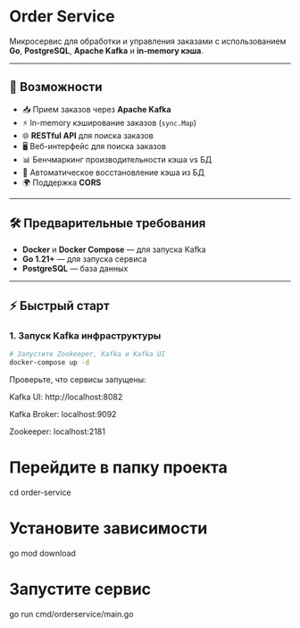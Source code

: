# Order Service

Микросервис для обработки и управления заказами с использованием **Go**, **PostgreSQL**, **Apache Kafka** и **in-memory кэша**.

---

## 🚀 Возможности

- 📥 Прием заказов через **Apache Kafka**
- ⚡ In-memory кэширование заказов (`sync.Map`)
- 🌐 **RESTful API** для поиска заказов
- 🖥️ Веб-интерфейс для поиска заказов
- 📊 Бенчмаркинг производительности кэша vs БД
- 🔄 Автоматическое восстановление кэша из БД
- 🌍 Поддержка **CORS**

---

## 🛠 Предварительные требования

- **Docker** и **Docker Compose** — для запуска Kafka
- **Go 1.21+** — для запуска сервиса
- **PostgreSQL** — база данных

---

## ⚡ Быстрый старт

### 1. Запуск Kafka инфраструктуры

```bash
# Запустите Zookeeper, Kafka и Kafka UI
docker-compose up -d
```
Проверьте, что сервисы запущены:

Kafka UI: http://localhost:8082

Kafka Broker: localhost:9092

Zookeeper: localhost:2181

# Перейдите в папку проекта
cd order-service

# Установите зависимости
go mod download

# Запустите сервис
go run cmd/orderservice/main.go


